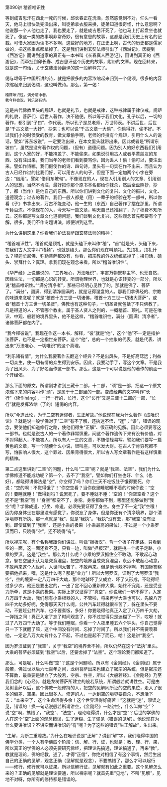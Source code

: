 第090讲 稽首唯识性

等到成吉思汗在西北一死的时候，邱长春正在洗澡，忽然感觉到不对，仰头一看天，他马上很快洗完澡出来，叫徒弟拿衣服来换，徒弟知道很奇怪，什么意思啊？他说那一个人他也走了，我也要走了，就是成吉思汗死了，他也马上打起盘坐也就死了。像这一类的故事啊非常奇妙，很有意思的故事，这都是我们历史上有名的记载。可惜大家因为读书不多啊，这些好的地方，在正史上啊，古代的历史都是儒家做的，把这些重点都拿掉了。这是我们讲到玄奘法师引出了《西游记》，因提到《西游记》而讲到道家的真正有一本书叫《长春真人西游记》，因讲到真正的《西游记》，而牵扯到邱长春、成吉思汗这个历史的故事，附带的文章。现在回转来，就是这一句话，关于玄奘法师翻译的这一段解释完了。

偈与颂等于中国所讲的诗，就是把很多的内容浓缩起来归到一个偈颂。很多的内容浓缩起来归到偈颂，这也叫做诗。那么，第一偈：

```
稽首唯识性，满分清净者，
我今释彼说，利乐诸有情。
```

这是古代佛教里头的规矩，也就是礼节，也就是戒律，这种戒律属于律仪戒，规矩的礼貌，菩萨们、后世人著作，决不随便。所以等于我们文化，孔子以后，一切的著作，都引到“子曰”，作代表。所以孔子是总老师，万世师表。不讲后世，后世是“千古文章一大抄”，抄来；也可以说“千古文章一大偷”，你偷得好、偷不好。不过我们小的时侯受的教育，做文章偷手啊，老师的传授有个规矩，引用什么人的说话，譬如“苏东坡说”，一定要注出来，在本文里头就带出来，因此或者是“所谓东坡曰”，虽然是没有著作权的问题，（但有）道德问题。因为别人的好东西我们引用到，这个人家的好，不能掩盖了、不能偷来，如果说引用古人或者平辈朋友的东西、没有注出来，我们当年的老师们看到要骂你，因为丢人！偷！偷可以，要注出来。譬如作诗嘛，我们假使作的诗、四句诗，里头有一句实在作不出来，而且认为古人已经作过的比我们好，可以用古人的句子，但是下面一定加两个小字在旁边：“借用”。譬如“借用东坡句”。不像现在的人，现在人引用别人的文章、引用别人的思想，当然不肯注，最好把你那个原书本名都给你抹杀，然后全盘照抄，抄了，都（当作）是他自己的东西。所以你们讲到文化的复兴、文化的振兴，文化、道德观念；过去的著作，我们一般人都是（用）一辈子的经验在写一部书，所以你看《子》书拿出来，万古不能变动，他一生的（东西）自己著作了摆在那里，所谓千锤百炼。不像现在的人，今天写一篇文章，明天自己还推翻了，为了稿费不知所云。这些都是写文章文化道德问题，我们谈到文化复兴，这些观念首先都要有个了解，很多，我们不作专题讲演，顺便讲到这里。

为什么讲到这里？你看我们护法菩萨跟玄奘法师的精神：

“稽首唯识性”，稽首就是顶礼，就是头磕下来叫作“稽”，“首”就是头，头磕下来，在我们古人文字叫“稽颡”，也就是磕头。那么你们现在叫顶礼。先顶礼，顶礼什么？释迦牟尼佛、弥勒菩萨都没有，你看，把宗教的外衣统统拿掉了；换句话，磕头、崇拜什么？真理。拿我们现在观念来看。所以“稽首唯识性”。

《华严经》上说佛说的，“三界唯心，万法唯识”，宇宙万物既非主宰、也无自然，因缘生法，一切都是心识的转变。所谓物理世界，也就是心识转变的一部分，所以说“稽首唯识性。”“满分清净者”，那些已经明心见性了的，那就是佛了、菩萨了。“满分”，圆满、得到清净圆满的，就是证得涅盘的人。那我们拿佛经的、宗教的味道来念呢？就是“稽首十方三世一切诸佛，稽首十方三世一切诸大菩萨”，或者“稽首十方三世一切圣贤”，佛教也有这种句子，一切圣贤就包括了不只佛教了，凡是得道的人，不管哪个教主，属于圣人贤人之列的，一概稽首、顶礼。可是在唯识、中观、般若的境界里头，他不是这样，“稽首唯识性，满分（圆满）清净者”，诸佛菩萨都在内了。

“我今释彼说”，我现在作这一本书，解释，“彼”就是“他”，这个“他”不一定是指护法菩萨，也不是一定指世亲菩萨。这个“他”，总的一个抽象的代表，就是代表、讲出来“万法唯心、一切唯识”的这个真理。

“利乐诸有情”，为什么我要著作去翻这个经典？不是出风头，不是好高骛远；利益一切众生，使一切有情的众生得到安乐。因此，我要动手了，写这个文章。不是我为了出风头、为了好名而作这一部书。那么，这是一个可以说是他的著作的前面一个开经偈。

那么下面的原文，所谓刚才讲到三藏十二部，十二部，“颂”是一部，把这一个原文浓缩下来的内容叫作“颂”，是属于十二部里的一部。变成经典的文字叫作“长行”（读作háng），一行一行的，长行，这个“长行”又是三藏十二部的一部，“长行”就是发挥浓缩（了的）短偈的内容。

所以“今造此论，为于二空有迷谬者，生正解故。”他说现在我为什么著作《成唯识论》？就是说一般学佛对于“二空”有不了解，还执迷不悟，“迷”；“谬”，错误的观念，要使他们知道修行之路，使他们得生“正解”、很正确的见解。因此必须要写这一部书。也就是说古人的一个著作非常慎重，问这个著作流传下来有没有价值，对不对得起人，不能害人。所以有人一生的文章，不随便轻易写。譬如我们要写一篇黄色的文章，写一个随便什么小说，很叫座，可以发大财。在古人宁肯穷死都不写，怕影响人很大，这个罪过、因果背得很大，所以古人写文章著作是有这样慎重的精神。

第二点这里讲到“二空”的问题，什么叫“二空”呢？就是“我空、法空”，我们为什么学佛修道不能成功呢？第一个，去不了“我空”，譬如你们打坐也好、什么（也好），都晓得讲佛法是“空”，你空得了吗？你们三天不吃饭肚子饿得要死，你说：“空的啊！不觉得饿了！”你空空看？当你夜里睡眠睡不着的时候你说：“空的！要睡就睡！”做得到吗？说累死了，要不睡就不睡：“空的！”你空空看？这个还不是“我空”哦！“身空”都空不了，身空。身空都做不到，哪里还能够做到“我空”呢？学佛成道、打坐、修道，必须先要证得了身空。身空了不一定“我”空哦！因为你身体坐在那里没有感觉了，你说忘了身体，但是你还有个清净境界，那个清净境界有所执、那一点就是“我”、就是“我执”。“我执”没有去，那“我空”没有证到。即使证到了“我空”，还是小乘的极果（小乘最高的果位），不过是一个小乘罗汉而已，只晓得“空”，还不晓得“有”。

所以禅宗呢，有个名称我跟你们讲过，叫做“担板汉”。背一个板子在走路，只看到空的一面，这一面还看不见，只看一边，叫做“担板汉”，就是挑一个板子走路，小乘的罗汉。这是“我空”。那么为什么呢？小乘的罗汉抓住空不敢动，不敢起心动念，躲在空里头认为是究竟涅盘，把空的境界当成究竟涅盘，永远不敢起心动念，不敢再来这个人世间，人世间太苦了，不敢再来。但是他也躲不掉啊，有国际警察要把他抓来，嘿，这是什么呢？那是“业力”！所以大阿罗汉，证到了大阿罗汉“我空”，空的境界一定八万四千大劫，那个地球坏了又成立、坏了又形成，不晓得经过多少次，他还是要出定的，一出了定不回心重新修大乘，始终不究竟，还是受业力所牵，这是小乘的极果。实际上罗汉证得了“真空”，你说我们一听不得了，入定八万四千大劫，我们想有小乘根器的人，不管啦，将来再学大乘也可以，先躲八万四千大劫多好呢，免得那天天什么呢，公共汽车赶得就很辛苦了，躲在里头不要动，不要赶公共汽车、也不要煮饭，多好！你要晓得他真正入定了八万四千大劫，一弹指之间！真正入定了忘了时间观念了，你不过觉得只是迷糊了一下，哎呀！就过了八万四千大劫了。等于我们睡眠，你看一个人夜里睡五六个钟头，你自己觉得只一下下就醒了嘛，这个中间没有时间、忘掉了时间了。所以我们并不需要羡慕他，一定定八万大劫有什么了不起，不过也是起不了而已，哈！这是讲“我空”。

因为罗汉证到了“我空”，关于“我空”的境界舍不掉，所以仍然在这个“法执”里头。大乘的菩萨必须证到“我空”以后，还要舍掉了“法空”。这个理论我们都知道了。

那么，可是呢，什么叫做“空”？这是个问题哟。所以有《金刚经》，《金刚经》属于般若，佛过世以后六七百年之间，龙树菩萨出来也建立了密宗的系统，但是密宗还不算数，最重要是建立了大般若，空宗、性空，所以《大般若经》、《金刚经》乃至我们念的《心经》，就是龙树菩萨所建立的般若系统，所谓般若就讲性空。可是由龙树菩萨以后，这个佛教一般修持的人，把空的见解同所证的空的果位，走入了很多的偏差、空果，因此很多人、修道的人，一达到空的境界要自杀，不想活下去：“本来空了，这个生命活得多余！这个世界活得好痛苦！”这就是“迷”，谬误之见，错误的！换一句话说般若所谓讲空，《金刚经》一路讲空，什么叫做“空”？说“空”啊，搞错了，“我空”、“法空”，理论晓得讲，什么才是“空”？后世的学佛的人在这个“空”上面的观念错误，生了迷糊、生了谬见（错误的见解）。他说现在为什么要讲唯识？不讲空而讲唯识的“有”呢？为了这些的错误“生正解故”，生出来。

“生解，为断二重障故。”为什么在唯识说是“正解”？讲到“解”字，我们晓得中国的佛学分类，一个人有学佛四个阶段：信、解、行、证，也就是：教、理、行、果，所以真正的学佛的人必须先要研究佛经，把理论先搞通，理论搞通了，再来“教”，教就是理论，佛的经教，通了，才得“正信”，你绝对相信了有这个事情，然后生出自己的正确的见解，观念正确（见解就是观念），不要搞错了，那么才可以起行——修行，修行就可以证果。所以信解行证，见解就有如此之重要。这个见解怎么来的？正确的见解就是理论要通，所以禅宗呢？就首先重“见地”，不叫“见解”，见地不对呀，你所有的修持都是错误的。


